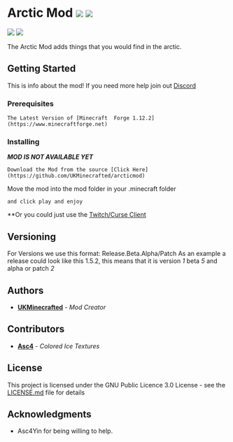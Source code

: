 # Arctic Mod ![](https://img.shields.io/badge/Creator-UKMinecrafted-orange.svg) ![](https://img.shields.io/badge/Minecraft-1.12.2-blue.svg)
![](https://img.shields.io/badge/Owner-BPTeam-blue.svg)
![](https://img.shields.io/badge/Discord-online-light-green.svg)

The Arctic Mod adds things that you would find in the arctic.

## Getting Started

This is info about the mod!
If you need more help join out [Discord](https://github.com/UKMinecrafted/arcticmod)

### Prerequisites


```
The Latest Version of [Minecraft  Forge 1.12.2]
(https://www.minecraftforge.net)
```

### Installing
***MOD IS NOT AVAILABLE YET***

```
Download the Mod from the source [Click Here] (https://github.com/UKMinecrafted/arcticmod)
```

Move the mod into the mod folder in your .minecraft folder

```
and click play and enjoy
```

**Or you could just use the [Twitch/Curse Client](https://app.twitch.tv/download)
## Versioning

For Versions we use this format: Release.Beta.Alpha/Patch As an example a release could look like this 1.5.2, this means that it is version *1* beta *5* and alpha or patch *2*

## Authors

* **[UKMinecrafted](https://GitHub.com/UKMinecrafted)** - *Mod Creator*

## Contributors


* **[Asc4](https://GitHub.com/Asc4Yin)** - *Colored Ice Textures*

## License

This project is licensed under the GNU Public Licence 3.0  License - see the [LICENSE.md](LICENSE.md) file for details

## Acknowledgments

* Asc4Yin for being willing to help.
